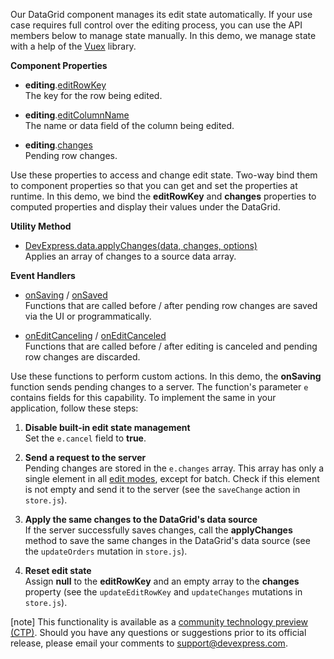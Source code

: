 Our DataGrid component manages its edit state automatically. If your use case requires full control over the editing process, you can use the API members below to manage state manually. In this demo, we manage state with a help of the <a href="https://vuex.vuejs.org/" target="_blank">Vuex</a> library.

**Component Properties**

- **editing**.[editRowKey](/Documentation/ApiReference/UI_Components/dxDataGrid/Configuration/editing/#editRowKey)        
The key for the row being edited.

- **editing**.[editColumnName](/Documentation/ApiReference/UI_Components/dxDataGrid/Configuration/editing/#editColumnName)        
The name or data field of the column being edited.

- **editing**.[changes](/Documentation/ApiReference/UI_Components/dxDataGrid/Configuration/editing/#changes)       
Pending row changes.

Use these properties to access and change edit state. Two-way bind them to component properties so that you can get and set the properties at runtime. In this demo, we bind the **editRowKey** and **changes** properties to computed properties and display their values under the DataGrid.

**Utility Method**

- [DevExpress.data.applyChanges(data, changes, options)](/Documentation/ApiReference/Data_Layer/Utils/#applyChangesdata_changes_options)      
Applies an array of changes to a source data array.

**Event Handlers**

- [onSaving](/Documentation/ApiReference/UI_Components/dxDataGrid/Configuration/#onSaving) / [onSaved](/Documentation/ApiReference/UI_Components/dxDataGrid/Configuration/#onSaved)        
Functions that are called before / after pending row changes are saved via the UI or programmatically.

- [onEditCanceling](/Documentation/ApiReference/UI_Components/dxDataGrid/Configuration/#onEditCanceling) / [onEditCanceled](/Documentation/ApiReference/UI_Components/dxDataGrid/Configuration/#onEditCanceled)      
Functions that are called before / after editing is canceled and pending row changes are discarded.

Use these functions to perform custom actions. In this demo, the **onSaving** function sends pending changes to a server. The function's parameter `e` contains fields for this capability. To implement the same in your application, follow these steps:

1. **Disable built-in edit state management**       
Set the `e.cancel` field to **true**.

1. **Send a request to the server**      
Pending changes are stored in the `e.changes` array. This array has only a single element in all [edit modes](/Documentation/ApiReference/UI_Components/dxDataGrid/Configuration/editing/#mode), except for batch. Check if this element is not empty and send it to the server (see the `saveChange` action in `store.js`).

1. **Apply the same changes to the DataGrid's data source**       
If the server successfully saves changes, call the **applyChanges** method to save the same changes in the DataGrid's data source (see the `updateOrders` mutation in `store.js`).

1. **Reset edit state**         
Assign **null** to the **editRowKey** and an empty array to the **changes** property (see the `updateEditRowKey` and `updateChanges` mutations in `store.js`).

[note] This functionality is available as a <a href="https://www.devexpress.com/aboutus/pre-release.xml" target="_blank">community technology preview (CTP)</a>. Should you have any questions or suggestions prior to its official release, please email your comments to <a href="mailto:support@devexpress.com">support@devexpress.com</a>.